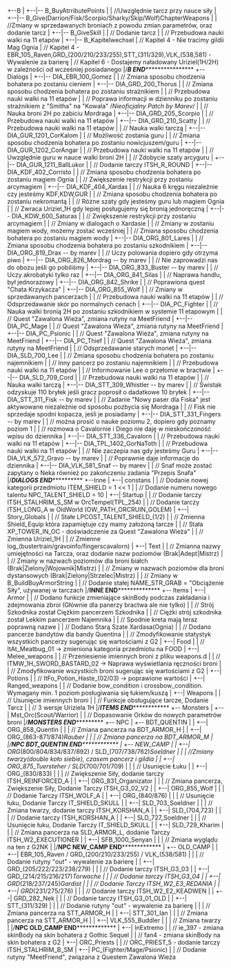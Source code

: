 +--B
|	+--|-- B_BuyAtrributePoints
|	|	//Uwzględnie tarcz przy nauce siły
|	+--|-- B_Give(Darrion/Fisk/Scorpio/Sharky/Skip/Wolf)ChapterWeapons
|	|	//Zmiany w sprzedawanych broniach z powodu zmian parametrów, oraz dodanie tarcz
|	+--|-- B_GiveSkill
|	|	// Dodanie tarcz
|	|	// Przebudowa nauki walki na 11 etapów
|	+--|-- B_Kapitelwechsel
|		// Kapitel 4 - Nie tracimy gildii Mag Ognia
|		// Kapitel 4 - EBR_105_Raven,GRD_(200/210/233/255),STT_(311/329),VLK_(538,581) - Wywalenie za barierę
|		// Kapitel 6 - Dostajemy naładowany Uriziel(1H/2H) w zależności od wcześniej posiadanego
|/*******************************************B END***********************************************************
+--Dialogs
|	+--|-- DIA_EBR_100_Gomez
|	|	// Zmiana sposobu chodzenia bohatera po zostaniu cieniem
|	+--|-- DIA_GRD_200_Thorus
|	|	// Zmiana sposobu chodzenia bohatera po zostaniu strażnikiem
|	|	// Przebudowa nauki walki na 11 etapów
|	|	// Poprawa informacji w dzienniku po zostaniu strażnikiem z "Smitha" na "Kowala" /*Nieoficjalny Patch by Marev*/
|	|	// Nauka broni 2H po zabiciu Mordraga
|	+--|-- DIA_GRD_205_Scorpio
|	|	// Przebudowa nauki walki na 11 etapów
|	+--|-- DIA_GRD_210_Scatty
|	|	// Przebudowa nauki walki na 11 etapów
|	|	// Nauka walki tarczą
|	+--|-- DIA_GUR_1201_CorKalom
|	|	// Możliwość zostania guru
|	|	// Zmiana sposobu chodzenia bohatera po zostaniu nowicjuszem/guru
|	+--|-- DIA_GUR_1202_CorAngar
|	|	// Przebudowa nauki walki na 11 etapów
|	|	// Uwzględnie guru w nauce walki broni 2H
|	|	// Zdobycie szaty arcyguru 
|	+--|-- DIA_GUR_1211_BallLukor
|	|	// Dodanie tarczy ITSH_R_ROUND
|	+--|-- DIA_KDF_402_Corristo
|	|	// Zmiana sposobu chodzenia bohatera po zostaniu magiem Ognia
|	|	// Zwiększenie restrykcji przy zostaniu arcymagiem
|	+--|-- DIA_KDF_404_Xardas
|	|	// Nauka 6 kręgu niezależnie czy jesteśmy KDF,KDW,GUR
|	|	// Zmiana sposobu chodzenia bohatera po zostaniu nekromantą
|	|	// Różne szaty gdy jesteśmy guru lub magiem Ognia
|	|	// Zwraca Uriziel_1H gdy lepiej posługujemy się bronią jednoręczną
|	+--|-- DIA_KDW_600_Saturas
|	|	// Zwiększenie restrykcji przy zostaniu arcymagiem
|	|	// Zmiany w dialogach o Xardasie
|	|	// Zmiany w zostaniu magiem wody, możemy zostać wcześniej
|	|	// Zmiana sposobu chodzenia bohatera po zostaniu magiem wody
|	+--|-- DIA_ORG_801_Lares
|	|	// Zmiana sposobu chodzenia bohatera po zostaniu szkodnikiem
|	+--|-- DIA_ORG_819_Drax -- by marev
|	|	// Uczy polowania dopiero gdy otrzyma piwo
|	+--|-- DIA_ORG_826_Mordrag -- by marev
|	|	// Nie zaprowadzi nas do obozu jeśli go pobiliśmy
|	+--|-- DIA_ORG_833_Buster -- by marev
|	|	// Uczy akrobatyki tylko raz
|	+--|-- DIA_ORG_841_Silas
|	|	// Naprawa handlu, był jednorazowy
|	+--|-- DIA_ORG_842_Shrike
|	|	// Poprawiona quest "Chata Krzykacza"
|	+--|-- DIA_ORG_855_Wolf
|	|	// Zmiany w sprzedawanych pancerzach
|	|	// Przebudowa nauki walki na 11 etapów
|	|	// Odsprzedawanie skór po normalnych cenach
|	+--|-- DIA_PC_Fighter
|	|	// Nauka walki bronią 2H po zostaniu szkodnikiem w systemie 11 etapowym
|	|	// Quest "Zawalona Wieża", zmiana rutyny na MeetFriend
|	+--|-- DIA_PC_Mage
|	|	// Quest "Zawalona Wieża", zmiana rutyny na MeetFriend
|	+--|-- DIA_PC_Psionic
|	|	// Quest "Zawalona Wieża", zmiana rutyny na MeetFriend
|	+--|-- DIA_PC_Thief
|	|	// Quest "Zawalona Wieża", zmiana rutyny na MeetFriend
|	|	// Odsprzedawanie starych monet
|	+--|-- DIA_SLD_700_Lee
|	|	// Zmiana sposobu chodzenia bohatera po zostaniu najemnikiem
|	|	// Inny pancerz po zostaniu najemnikiem
|	|	// Przebudowa nauki walki na 11 etapów
|	|	// Informowanie Lee o przełomie w bractwie
|	+--|-- DIA_SLD_709_Cord
|	|	// Przebudowa nauki walki na 11 etapów
|	|	// Nauka walki tarczą
|	+--|-- DIA_STT_309_Whistler -- by marev
|	|	// Świstak odzyskuje 110 bryłek jeśli gracz poprosił o dadatkowe 10 bryłek
|	+--|-- DIA_STT_311_Fisk -- by marev
|	|	// Zadanie "Nowy paser dla Fiska" jest aktywowane niezależnie od sposobu pozbycia się Mordraga
|	|	// Fisk nie sprzedaje spodni kopacza, jeśli je posiadamy
|	+--|-- DIA_STT_331_Fingers -- by marev
|	|	// można prosić o nauke poziomu 2, dopiero gdy poznamy poziom 1
|	|	// rozmowa o Cavalornie i Diego nie daję w nieskończoność wpisu do dziennika
|	+--|-- DIA_STT_336_Cavalorn
|	|	// Przebudowa nauki walki na 11 etapów
|	+--|-- DIA_TPL_1402_GorNaToth
|	|	// Przebudowa nauki walki na 11 etapów
|	|	// Nie zaczepia nas gdy jesteśmy Guru
|	+--|-- DIA_VLK_572_Gravo -- by marev
|	|	// Poprawnie daje informacje do dziennika
|	+--|-- DIA_VLK_581_Snaf -- by marev
|	|	// Snaf może zostać zapytany o Neka również po zakończeniu zadania "Przepis Snafa"
|/*******************************************DIALOGS END*****************************************************
+--Inne
|	+--| constans
|	|	// Dodanie nowej kategorii przedmiotu ITEM_SHIELD = 1 << 1
|	|	// Dodanie numeru nowego talentu NPC_TALENT_SHIELD = 10
|	+--| Startup
|	|	// Dodanie tarczy ITSH_STALHRIM_S_SM w OrcTempel(TPL_254)
|	|	// Dodanie tarczy ITSH_LONG_A w OldWorld (OW_PATH_ORCRUIN_GOLEM)
|	+--| Story_Globals
|	|	// Stałe LPCOST_TALENT_SHIELD_(1/2)
|	|	// Zmienna Shield_Equip która zapamiętuje czy mamy założoną tarcze
|	|	// Stała XP_TOWER_IN_OC - doświadczenie za Quest "Zawalona Wieża"
|	|	// Zmienna Uriziel_1H
|	|	// Zmienne log_(bustertrain/gravoinfo/fingerscavalorn)
|	+--| Text
|	|	// Zmianna nazwy umiejętności na Tarcza, oraz dodanie nazw poziomów (Brak|Adept|Mistrz)
|	|	// Zmiany w nazwach poziomów dla broni białch (Brak|Zielony|Wojownik|Mistrz)
|	|	// Zmiany w nazwach poziomów dla broni dystansowych (Brak|Zielony|Strzelec|Mistrz)
|	|	// Zmiany w B_BuildBuyArmorString
|	|	// Dodanie stałej NAME_STR_GRAB = "Obciążenie Siły", używanej w tarczach
|/******************************************INNE END********************************************************
+-- Items
|	+--| Armor
|	|	// Dodano funkcje zmieniające skinBody podczas zakładania i zdejmowania zbroi (Głównie dla panerzy bractwa ale nie tylko)
|	|	// Strój Szkodnika został Ciężkim pancerzem Szkodnika
|	|	// Ciężki strój szkodnika został Lekkim pancerzem Najemnika
|	|	// Spodnie kreta mają teraz poprawną nazwe
|	|	// Dodano Starą Szate Xardasa(Ognia)
|	|	// Dodano pancerze bandytów dla bandy Quentina
|	|	// Zmodyfikowanie statystyk wszystkich pancerzy sugerując się wartościami z G2
|	+--| Food
|	|	 // ItAt_Meatbug_01 -> zmieniona kategoria przedmiotu na FOOD
|	+--| Melee_weapons
|	|	// Przeniesienie imiennych broni z pliku weapons.d
|	|	// ITMW_1H_SWORD_BASTARD_02 -> Naprawa wyświetlania ręczności broni
|	|	// Zmodyfikowanie wszystkich broni sugerując się wartościami z G2
|	+--| Potions
|	|	 // ItFo_Potion_Haste_(02/03) -> poprawione wartości
|	+--| Ranged_weapons
|	|	// Dodanie bow_condition i crossbow_condition. Wymagany min. 1 poziom posługiwania się łukiem/kuszą
|	+--| Weapons
|	|	// Usunięcie imiennych broni
|	|	// Funkcje obsługujące tarcze, Dodanie Tarcz
|	|	// 3 wersje Uriziela 1H
|/*******************************************ITEMS END*******************************************************
+-- Monsters
|	+--| Mst_Orc(Scout/Warrior)
|	|	// Dopasowanie Orków do nowych parametrów broni
|/*******************************************MONSTERS END****************************************************
+-- NPC
|	+-- BDT_QUENTIN
|	|	+--| ORG_858_Quentin
|	|	|	 // Zmiana pancerza na BDT_ARMOR_H
|	|	+--| ORG_(863-871/874)_Rauber
|	|	|	 // Zmiana pancerza na BDT_ARMOR_M
|	|/********************NPC BDT_QUENTIN END********************************
|	+-- NEW_CAMP
|	|	+--| ORG_(800/804/834/837/892) / SLD_(707/738/762)_Soeldner
|	|	|	 //Zmiany twarzy(double koło siebie), czasem pancerz i gildia
|	|	+--| ORG_875_Tuersteher / SLD_(700/701/709)
|	|	|	 // Usunięcie Łuku
|	|	+--| ORG_(830/833)
|	|	|	 // Zwiększenie Siły, dodanie tarczy ITSH_REINFORCED_A
|	|	+--| ORG_831_Organizator
|	|	|	 // Zmiana pancerza, Zwiększenie Siły, Dodanie Tarczy ITSH_G3_02_V2
|	|	+--| ORG_855_Wolf
|	|	|	 // Dodanie Tarczy ITSH_WOLF_A
|	|	+--| ORG_(840/876)
|	|	|	 // Usunięcie łuku, Dodanie Tarczy IT_SHIELD_SKULL
|	|	+--| SLD_703_Soeldner
|	|	|	 // Zmiana twarzy, dodanie tarczy ITSH_KORSHAN_A
|	|	+--| SLD_(704,723)
|	|	|	 // Dodanie tarczy ITSH_KORSHAN_A
|	|	+--| SLD_727_Soeldner
|	|	|	 // Usunięcie łuku, Dodanie Tarczy IT_SHIELD_SKULL
|	|	+--| SLD_729_Kharim
|	|	|	 // Zmiana pancerza na SLD_ARMOR_L, dodanie Tarczy ITSH_W2_EXECUTIONER
|	|	+--| SFB_1000_Senyan
|	|	|	 // Zmiana wyglądu na ten z G2NK
|	|/********************NPC NEW_CAMP END*********************************
|	+-- OLD_CAMP
|	|	+--| EBR_105_Raven / GRD_(200/210/233/255) / VLK_(538/581)
|	|	|	 // Dodanie rutyny "out" - wywalenie za barierę
|	|	+--| GRD_(205/222/223/238/279)
|	|	|	 // Dodanie tarczy ITSH_G3_03
|	|	+--| GRD_(214/215/216/217)_Torwache
|	|	|	 // Dodanie tarczy ITSH_G3_04
|	|	+--| GRD_(218/237/245)_Gardist
|	|	|	 // Dodanie Tarczy ITSH_W2_E3_REDANIA
|	|	+--| GRD_(231/275/276)
|	|	|	 // Dodanie tarczy ITSH_W2_E2_KEADWEN
|	|	+--| GRD_282_Nek
|	|	|	 // Dodanie tarczy ITSH_G3_01_OLD
|	|	+--| STT_(311/329)
|	|	|	 // Dodanie rutyny "out" - wywalenie za barierę
|	|	|	 // Zmiana pancerza na STT_ARMOR_H
|	|	+--| STT_301_Ian
|	|	|	 // Zmiana pancerza na STT_ARMOR_H
|	|	+--| VLK_555_Buddler
|	|	|	 // Zmiana twarzy
|	|/********************NPC OLD_CAMP END*********************************
|	+--| InExtremo
|	|	 // ie_397 - zmiana skinBody na skin bohatera z Gothic Sequel
|	|	 // fan4 - zmiana skinBody na skin bohatera z G2
|	+--| ORC_Priests
|	|	 // ORC_PRIEST_5 - dodanie tarczy ITSH_STALHRIM_B_SM
|	+--| PC_(Fighter/Mage/Psionic)
|	|	 // Dodanie rutyny "MeetFriend", związana z Questem Zawalona Wieża 
